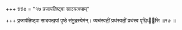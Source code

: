 +++
title = "१७ प्रजापतिष्ट्वा सादयत्वपाम्"

+++
प्र॒जाप॑तिष्ट्वा सादयत्व॒पां पृ॒ष्ठे स॑मु॒द्रस्येम॑न्। व्यच॑स्वतीं॒ प्रथ॑स्वतीं॒ प्रथ॑स्व पृथि॒व्य᳖सि ॥१७ ॥